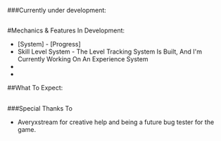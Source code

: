 ###Currently under development:

##

#Mechanics & Features In Development:
- [System] - [Progress]
- Skill Level System - The Level Tracking System Is Built, And I'm Currently Working On An Experience System 
- 
-

##What To Expect:



##


###Special Thanks To
- Averyxstream for creative help and being a future bug tester for the game.
